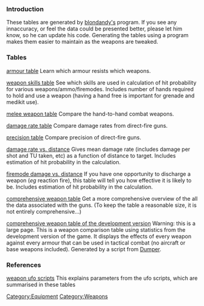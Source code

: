 ### Introduction

These tables are generated by [blondandy's](User:Blondandy "wikilink")
program. If you see any innaccuracy, or feel the data could be presented
better, please let him know, so he can update his code. Generating the
tables using a program makes them easier to maintain as the weapons are
tweaked.

### Tables

[armour table](armour_table "wikilink")
Learn which armour resists which weapons.

<!-- -->

[weapon skills table](Weapon_skills_table "wikilink")
See which skills are used in calculation of hit probability for various
weapons/ammo/firemodes. Includes number of hands required to hold and
use a weapon (having a hand free is important for grenade and medikit
use).

<!-- -->

[melee weapon table](melee_weapon_table "wikilink")
Compare the hand-to-hand combat weapons.

<!-- -->

[damage rate table](damage_rate_table "wikilink")
Compare damage rates from direct-fire guns.

<!-- -->

[precision table](precision_table "wikilink")
Compare precision of direct-fire guns.

<!-- -->

[damage rate vs. distance](damage_rate_vs_distance "wikilink")
Gives mean damage rate (includes damage per shot and TU taken, etc) as a
function of distance to target. Includes estimation of hit probability
in the calculation.

<!-- -->

[firemode damage vs. distance](firemode_damage_vs_distance "wikilink")
If you have one opportunity to discharge a weapon (*eg* reaction fire),
this table will tell you how effective it is likely to be. Includes
estimation of hit probability in the calculation.

<!-- -->

[comprehensive weapon table](Comprehensive_weapon_table "wikilink")
Get a more comprehensive overview of the all the data associated with
the guns. (To keep the table a reasonable size, it is not entirely
comprehensive...)

<!-- -->

[comprehensive weapon table of the development version](Comprehensive_weapon_table_of_the_development_version "wikilink")
Warning: this is a large page. This is a weapon comparison table using
statistics from the development version of the game. It displays the
effects of every weapon against every armour that can be used in
tactical combat (no aircraft or base weapons included). Generated by a
script from [Dumper](User:Dumper "wikilink").

### References

[weapon ufo scripts](UFO-Scripts/weapon_*.ufo "wikilink")
This explains parameters from the ufo scripts, which are summarised in
these tables

[Category:Equipment](Category:Equipment "wikilink")
[Category:Weapons](Category:Weapons "wikilink")